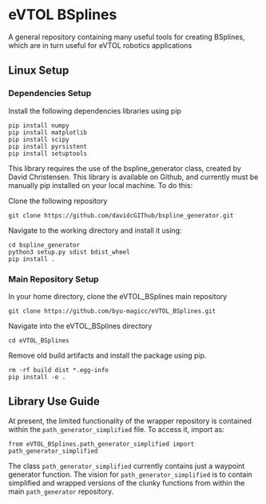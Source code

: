 
# eVTOL BSplines

A general repository containing many useful tools for creating BSplines, which are in turn useful for eVTOL robotics applications


## Linux Setup




### Dependencies Setup


Install the following dependencies libraries using pip

```
pip install numpy
pip install matplotlib
pip install scipy
pip install pyrsistent
pip install setuptools
```



This library requires the use of the bspline_generator class, created by David Christensen. This library is available on Github, and currently must be manually pip installed on your local machine. To do this:


Clone the following repository
```
git clone https://github.com/davidcGIThub/bspline_generator.git
```


Navigate to the working directory and install it using:

```
cd bspline_generator
python3 setup.py sdist bdist_wheel
pip install .
```


### Main Repository Setup

In your home directory, clone the eVTOL_BSplines main repository

```
git clone https://github.com/byu-magicc/eVTOL_BSplines.git
```

Navigate into the eVTOL_BSplines directory

```
cd eVTOL_BSplines
```

Remove old build artifacts and install the package using pip.

```
rm -rf build dist *.egg-info
pip install -e .
```

## Library Use Guide


At present, the limited functionality of the wrapper repository is contained within the `path_generator_simplified` file. To access it, import as:

```
from eVTOL_BSplines.path_generator_simplified import path_generator_simplified
```

The class `path_generator_simplified` currently contains just a waypoint generator function. The vision for `path_generator_simplified` is to contain simplified and wrapped versions of the clunky functions from within the main `path_generator` repository.








